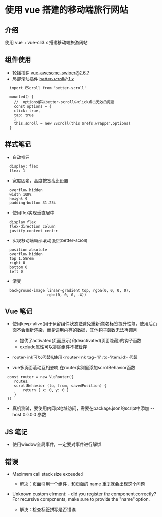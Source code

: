 # 使用 vue 搭建的移动端旅行网站  

## 介绍

 使用 vue + vue-cli3.x 搭建移动端旅游网站

## 组件使用

- 轮播插件 [vue-awesome-swiper@2.6.7](https://github.com/surmon-china/vue-awesome-swiper/tree/v2.6.7)
- 局部滚动插件 [better-scroll@1.x](https://github.com/ustbhuangyi/better-scroll)
```
  import BScroll from 'better-scroll'

  mounted() {
    //  options解决better-scroll中click点击无效的问题
    const options = {
    click: true,
    tap: true
    }
    this.scroll = new BScroll(this.$refs.wrapper,options)
  }
```

## 样式笔记

- 自动撑开
```
  display: flex
  flex: 1
```
- 宽度固定，高度按宽高比设置
```
  overflow hidden
  width 100%
  height 0
  padding-bottom 31.25%
```

- 使用flex实现垂直居中
```
  display flex
  flex-direction column
  justify-content center
```

- 实现移动端局部滚动(配合better-scroll)
```
  position absolute
  overflow hidden
  top 1.58rem
  right 0
  bottom 0
  left 0
```

- 渐变
```
  background-image linear-gradient(top, rgba(0, 0, 0, 0), 
                   rgba(0, 0, 0, .8))
```

## Vue 笔记
- 使用keep-alive(用于保留组件状态或避免重新渲染)标签提升性能，使用后页面不会重新渲染，而是调用内存的数据，其他钩子函数无法再调用
    + 提供了activated(页面展示)和deactivated(页面隐藏)的钩子函数
    + exclude属性可以排除组件不被缓存
    
- router-link可以代替li,使用<router-link tag=‘li’ :to='item.id> 代替

- vue多页面滚动互相影响,在router实例里添加scrollBehavior函数
```
 const router = new VueRouter({
    routes,
    scrollBehavior (to, from, savedPosition) {
        return { x: 0, y: 0 }
    } 
 })
```
- 真机测试，要使用内网ip地址访问，需要在package.json的script中添加 --host 0.0.0.0 参数

## JS 笔记
- 使用window全局事件，一定要对事件进行解绑

## 错误

- Maximum call stack size exceeded
    + 解决：页面引用一个组件，和页面的 name 重复就会出现这个问题

- Unknown custom element: <ui> - did you register the component correctly? For recursive components, make sure to provide the "name" option.
    + 解决：检查标签拼写是否错诶
